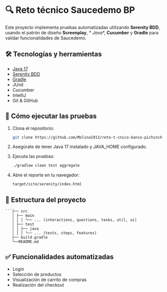 # 🔍 Reto técnico Saucedemo BP

Este proyecto implementa pruebas automatizadas utilizando **Serenity BDD**, usando el patrón de diseño **Screenplay**, *
*Java**, **Cucumber**  y **Gradle** para validar funcionalidades de Saucedemo.

## 🛠️ Tecnologías y herramientas

- [Java 17](https://www.oracle.com/java/)
- [Serenity BDD](https://serenity-bdd.github.io/theserenitybook/)
- [Gradle](https://gradle.org/)
- JUnit
- Cucumber
- IntelliJ
- Git & GitHub

## 🚀 Cómo ejecutar las pruebas

1. Clona el repositorio:
   ```bash
   git clone https://github.com/Molina1913/reto-t-cnico-banco-pichincha.git

2. Asegúrate de tener Java 17 instalado y JAVA_HOME configurado.

3. Ejecuta las pruebas:
   ```bash
   ./gradlew clean test aggregate

4. Abre el reporte en tu navegador:
    ```bash
    target/site/serenity/index.html

## 📁 Estructura del proyecto

    ```├── src
       │ ├── main
       │ │ │ └── ... (interactions, questions, tasks, util, ui)
       │ ├── test
       │ │ ├── java
       │ │ │ └── ... (tests, steps, features)
       ├── build.gradle
       └──README.md


## ✅ Funcionalidades automatizadas
- Login
- Selección de productos
- Visualización de carrito de compras
- Realización del checkout